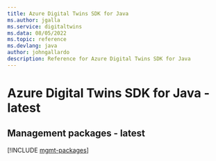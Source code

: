 ```yaml
---
title: Azure Digital Twins SDK for Java
ms.author: jgalla
ms.service: digitaltwins
ms.data: 08/05/2022
ms.topic: reference
ms.devlang: java
author: johngallardo
description: Reference for Azure Digital Twins SDK for Java
---
```

# Azure Digital Twins SDK for Java - latest

## Management packages - latest
[!INCLUDE [mgmt-packages](digital-twins-mgmt-index.md)]